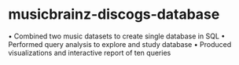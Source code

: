 # musicbrainz-discogs-database

• Combined two music datasets to create single database in SQL
• Performed query analysis to explore and study database
• Produced visualizations and interactive report of ten queries
